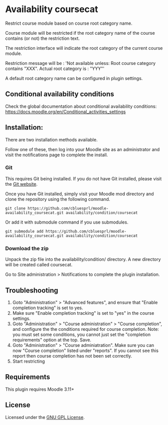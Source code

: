 # Availability coursecat
Restrict course module based on course root category name.

Course module will be restricted if the root category name of the course contains (or not) the restriction text.

The restriction interface will indicate the root category of the current course module.

Restriction message will be : 'Not available unless: Root course category contains "XXX". Actual root category is : "YYY"'

A default root category name can be configured in plugin settings.

## Conditional availability conditions
Check the global documentation about conditional availability conditions: https://docs.moodle.org/en/Conditional_activities_settings

## Installation:

There are two installation methods available.

Follow one of these, then log into your Moodle site as an administrator and visit the notifications page to complete the install.

### Git

This requires Git being installed. If you do not have Git installed, please visit the [Git website](https://git-scm.com/downloads "Git website").

Once you have Git installed, simply visit your Moodle mod directory and clone the repository using the following command.

```
git clone https://github.com/cbluesprl/moodle-availability_coursecat.git availability/condition/coursecat
```

Or add it with submodule command if you use submodules.

```
git submodule add https://github.com/cbluesprl/moodle-availability_coursecat.git availability/condition/coursecat
```

### Download the zip

Unpack the zip file into the availability/condition/ directory. A new directory will be created called coursecat. 

Go to Site administration > Notifications to complete the plugin installation.

## Troubleshooting
1. Goto "Administration" > "Advanced features", and ensure that "Enable completion tracking" is set to yes.
2. Make sure "Enable completion tracking" is set to "yes" in the course settings.
3. Goto "Administration" > "Course administration" > "Course completion", and configure the the conditions required for course completion. Note: you must set some conditions, you cannot just set the "completion requirements" option at the top. Save.
4. Goto "Administration" > "Course adminiatration". Make sure you can now "Course completion" listed under "reports". If you cannot see this report then course completion has not been set correctly.
5. Start restricting

## Requirements
This plugin requires Moodle 3.11+

## License
Licensed under the [GNU GPL License](http://www.gnu.org/copyleft/gpl.html).